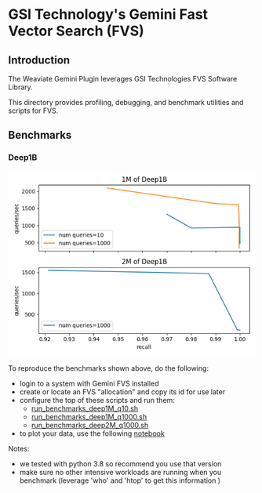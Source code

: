 
# GSI Technology's Gemini Fast Vector Search (FVS)

## Introduction

The Weaviate Gemini Plugin leverages GSI Technologies FVS Software Library.

This directory provides profiling, debugging, and benchmark utilities and scripts for FVS.

## Benchmarks

### Deep1B

![Subsets of Deep1B](results/gemini_fvs_deep1B.png)

To reproduce the benchmarks shown above, do the following:
* login to a system with Gemini FVS installed
* create or locate an FVS "allocation" and copy its id for use later
* configure the top of these scripts and run them:
  * [run_benchmarks_deep1M_q10.sh](run_benchmarks_deep1M_q10.sh)
  * [run_benchmarks_deep1M_q1000.sh](run_benchmarks_deep1M_q1000.sh)
  * [run_benchmarks_deep2M_q1000.sh](run_benchmarks_deep2M_q1000.sh)
* to plot your data, use the following [notebook](benchmarks_analysis.ipynb)

Notes:
* we tested with python 3.8 so recommend you use that version
* make sure no other intensive workloads are running when you benchmark (leverage 'who' and 'htop' to get this information )
